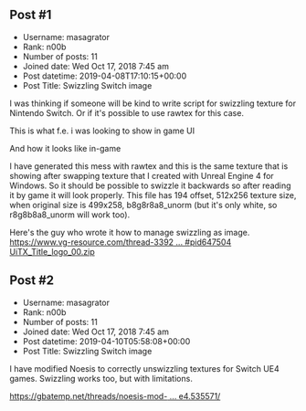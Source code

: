## Post #1
- Username: masagrator
- Rank: n00b
- Number of posts: 11
- Joined date: Wed Oct 17, 2018 7:45 am
- Post datetime: 2019-04-08T17:10:15+00:00
- Post Title: Swizzling Switch image

I was thinking if someone will be kind to write script for swizzling texture for Nintendo Switch.
Or if it's possible to use rawtex for this case.

This is what f.e. i was looking to show in game UI


And how it looks like in-game


I have generated this mess with rawtex and this is the same texture that is showing after swapping texture that I created with Unreal Engine 4 for Windows.
So it should be possible to swizzle it backwards so after reading it by game it will look properly.
This file has 194 offset, 512x256 texture size, when original size is 499x258, b8g8r8a8_unorm (but it's only white, so r8g8b8a8_unorm will work too).

Here's the guy who wrote it how to manage swizzling as image.
[https://www.vg-resource.com/thread-3392 ... #pid647504](https://www.vg-resource.com/thread-33929-post-647504.html#pid647504)
[UiTX_Title_logo_00.zip](https://xentaxbackup.github.io/file/16005_UiTX_Title_logo_00.zip)
## Post #2
- Username: masagrator
- Rank: n00b
- Number of posts: 11
- Joined date: Wed Oct 17, 2018 7:45 am
- Post datetime: 2019-04-10T05:58:08+00:00
- Post Title: Swizzling Switch image

I have modified Noesis to correctly unswizzling textures for Switch UE4 games. Swizzling works too, but with limitations.

[https://gbatemp.net/threads/noesis-mod- ... e4.535571/](https://gbatemp.net/threads/noesis-mod-tiling-texture-for-ue4.535571/)
